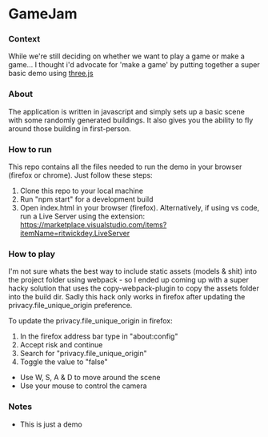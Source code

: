 # GameJam

### Context
While we're still deciding on whether we want to play a game or make a game... I thought i'd advocate for 'make a game' by putting together a super 
basic demo using [three.js](https://threejs.org/)


### About
The application is written in javascript and simply sets up a basic scene with some randomly generated buildings. 
It also gives you the ability to fly around those building in first-person.


### How to run
This repo contains all the files needed to run the demo in your browser (firefox or chrome). Just follow these steps:

1. Clone this repo to your local machine
2. Run "npm start" for a development build
3. Open index.html in your browser (firefox). Alternatively, if using vs code, run a Live Server using the extension: https://marketplace.visualstudio.com/items?itemName=ritwickdey.LiveServer


### How to play
I'm not sure whats the best way to include static assets (models & shit) into the project folder using webpack - so I ended up coming up with a super hacky 
solution that uses the copy-webpack-plugin to copy the assets folder into the build dir. Sadly this hack only works in firefox after updating 
the privacy.file_unique_origin preference.

To update the privacy.file_unique_origin in firefox:
1. In the firefox address bar type in "about:config"
2. Accept risk and continue
3. Search for "privacy.file_unique_origin"
4. Toggle the value to "false"



* Use W, S, A & D to move around the scene
* Use your mouse to control the camera


### Notes
* This is just a demo


